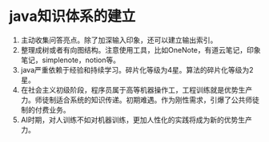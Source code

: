 # java知识体系的建立

1. 主动收集问答亮点。除了加深输入印象，还可以建立输出索引。
2. 整理成树或者有向图结构。注意使用工具，比如OneNote，有道云笔记，印象笔记，simplenote，notion等。
3. java严重依赖于经验和持续学习。碎片化等级为4星。算法的碎片化等级为2星。
4. 在社会主义初级阶段，程序员属于高等机器操作工，工程训练就是优势生产力。师徒制适合系统的知识传递。初期难遇。作为刚性需求，引爆了公共师徒制的付费业务。
5. AI时期，对人训练不如对机器训练，更加人性化的实践将成为新的优势生产力。